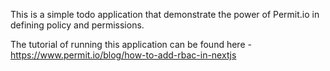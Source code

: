 This is a simple todo application that demonstrate the power of Permit.io in defining policy and permissions.

The tutorial of running this application can be found here - https://www.permit.io/blog/how-to-add-rbac-in-nextjs

